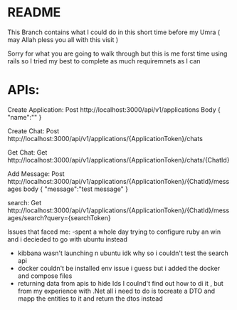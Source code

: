 # README

This Branch contains what I could do in this short time before my Umra ( may Allah pless you all with this visit )

Sorry for what you are going to walk through but this is me forst time using rails so I tried my best to complete as much requiremnets as I can 

# APIs:

Create Application: 
Post http://localhost:3000/api/v1/applications 
Body {
      "name":""
     }

Create Chat:
Post http://localhost:3000/api/v1/applications/{ApplicationToken}/chats

Get Chat:
Get http://localhost:3000/api/v1/applications/{ApplicationToken}/chats/{ChatId}

Add Message:
Post http://localhost:3000/api/v1/applications/{ApplicationToken}/{ChatId}/messages
body {
    "message":"test message"
}

search:
Get http://localhost:3000/api/v1/applications/{ApplicationToken}/{ChatId}/messages/search?query={searchToken}


Issues that faced me: 
-spent a whole day trying to configure ruby an win and i decieded to go with ubuntu instead  
- kibbana wasn't launching n ubuntu idk why so i couldn't test the search api
- docker couldn't be installed env issue i guess but i added the docker and compose files
- returning data from apis to hide Ids I coulnd't find out how to di it , but from my experience with .Net all i need to do is tocreate a DTO and mapp the entities to it and return the dtos instead
